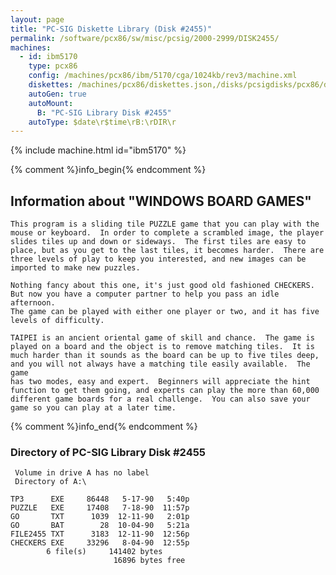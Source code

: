 ```yaml
---
layout: page
title: "PC-SIG Diskette Library (Disk #2455)"
permalink: /software/pcx86/sw/misc/pcsig/2000-2999/DISK2455/
machines:
  - id: ibm5170
    type: pcx86
    config: /machines/pcx86/ibm/5170/cga/1024kb/rev3/machine.xml
    diskettes: /machines/pcx86/diskettes.json,/disks/pcsigdisks/pcx86/diskettes.json
    autoGen: true
    autoMount:
      B: "PC-SIG Library Disk #2455"
    autoType: $date\r$time\rB:\rDIR\r
---
```


{% include machine.html id="ibm5170" %}

{% comment %}info_begin{% endcomment %}

## Information about "WINDOWS BOARD GAMES"

    This program is a sliding tile PUZZLE game that you can play with the
    mouse or keyboard.  In order to complete a scrambled image, the player
    slides tiles up and down or sideways.  The first tiles are easy to
    place, but as you get to the last tiles, it becomes harder.  There are
    three levels of play to keep you interested, and new images can be
    imported to make new puzzles.
    
    Nothing fancy about this one, it's just good old fashioned CHECKERS.
    But now you have a computer partner to help you pass an idle afternoon.
    The game can be played with either one player or two, and it has five
    levels of difficulty.
    
    TAIPEI is an ancient oriental game of skill and chance.  The game is
    played on a board and the object is to remove matching tiles.  It is
    much harder than it sounds as the board can be up to five tiles deep,
    and you will not always have a matching tile easily available.  The game
    has two modes, easy and expert.  Beginners will appreciate the hint
    function to get them going, and experts can play the more than 60,000
    different game boards for a real challenge.  You can also save your
    game so you can play at a later time.
{% comment %}info_end{% endcomment %}


### Directory of PC-SIG Library Disk #2455

     Volume in drive A has no label
     Directory of A:\

    TP3      EXE     86448   5-17-90   5:40p
    PUZZLE   EXE     17408   7-18-90  11:57p
    GO       TXT      1039  12-11-90   2:01p
    GO       BAT        28  10-04-90   5:21a
    FILE2455 TXT      3183  12-11-90  12:56p
    CHECKERS EXE     33296   8-04-90  12:55p
            6 file(s)     141402 bytes
                           16896 bytes free
